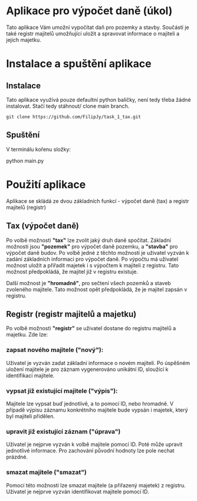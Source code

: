 # Aplikace pro výpočet daně (úkol)

Tato aplikace Vám umožní vypočítat daň pro pozemky a stavby. Součástí je také registr majitelů umožňující uložit a spravovat informace o majiteli a jejich majetku.

# Instalace a spuštění aplikace

## Instalace

Tato aplikace využívá pouze defaultní python balíčky, není tedy třeba žádné instalovat. Stačí tedy stáhnout/ clone main branch.

`git clone https://github.com/FilipJy/task_1_tax.git`

## Spuštění

V terminálu kořenu složky:

python main.py

# Použití aplikace

Aplikace se skládá ze dvou základních funkcí - výpočet daně (tax) a registr majitelů (registr)

## Tax (výpočet daně)

Po volbě možnosti **"tax"** lze zvolit jaký druh daně spočítat. Základní možnosti jsou **"pozemek"** pro výpočet daně pozemku, a **"stavba"** pro výpočet daně budov. Po volbě jedné z těchto možností je uživatel vyzván k zadání základních informaci pro výpočet daně. Po výpočtu má uživatel možnost uložit a přiřadit majetek i s výpočtem k majiteli z registru. Tato možnost předpokládá, že majitel již v registru existuje.

Další možnost je **"hromadně"**, pro sečtení všech pozemků a staveb zvoleného majitele. Tato možnost opět předpokládá, že je majitel zapsán v registru.

## Registr (registr majitelů a majetku)

Po volbě možnosti **"registr"** se uživatel dostane do registru majitelů a majetku. Zde lze:

 ### zapsat nového majitele (**"nový"**):
 Uživatel je vyzván zadat základní informace o novém majiteli. Po úspěšném uložení majitele je pro záznam vygenerováno unikátní ID, sloužící k identifikaci majitele.

 ### vypsat již existující majitele (**"výpis"**):
 Majitele lze vypsat buď jednotlivě, a to pomocí ID, nebo hromadně.
 V případě výpisu záznamu konkrétního majitele bude vypsán i majetek, který byl majiteli přidělen.

 ### upravit již existující záznam (**"úprava"**)
 Uživatel je nejprve vyzván k volbě majitele pomocí ID. Poté může upravit jednotlivé informace. Pro zachování původní hodnoty lze pole nechat prázdné.

 ### smazat majitele (**"smazat"**)
Pomocí této možnosti lze smazat majitele (a přiřazený majetek) z registru. Uživatel je nejprve vyzván identifikovat majitele pomocí ID.
 
 
 
 
